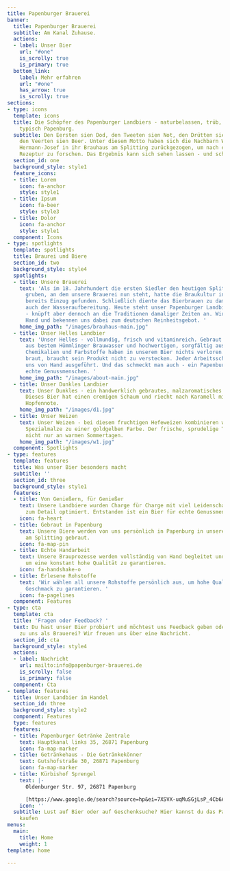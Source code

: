 ```yaml
---
title: Papenburger Brauerei
banner:
  title: Papenburger Brauerei
  subtitle: Am Kanal Zuhause.
  actions:
  - label: Unser Bier
    url: "#one"
    is_scrolly: true
    is_primary: true
  bottom_link:
    label: Mehr erfahren
    url: "#one"
    has_arrow: true
    is_scrolly: true
sections:
- type: icons
  template: icons
  title: Die Schöpfer des Papenburger Landbiers - naturbelassen, trüb, ehrlich. Eben
    typisch Papenburg.
  subtitle: Den Eersten sien Dod, den Tweeten sien Not, den Drütten sien Brod - und
    den Veerten sien Beer. Unter diesem Motto haben sich die Nachbarn Wilhelm und
    Hermann-Josef in ihr Brauhaus am Splitting zurückgezogen, um nach einer unverwechselbaren
    Rezeptur zu forschen. Das Ergebnis kann sich sehen lassen - und schmecken.
  section_id: one
  background_style: style1
  feature_icons:
  - title: Lorem
    icon: fa-anchor
    style: style1
  - title: Ipsum
    icon: fa-beer
    style: style3
  - title: Dolor
    icon: fa-anchor
    style: style1
  component: Icons
- type: spotlights
  template: spotlights
  title: Braurei und Biere
  section_id: two
  background_style: style4
  spotlights:
  - title: Unsere Brauerei
    text: 'Als im 18. Jahrhundert die ersten Siedler den heutigen Splitting Kanal
      gruben, an dem unsere Brauerei nun steht, hatte die Braukultur in Papenburg
      bereits Einzug gefunden. Schließlich diente das Bierbrauen zu damaligen Zeiten
      auch der Wasseraufbereitung. Heute steht unser Papenburger Landbier für Genuss
      - knüpft aber dennoch an die Traditionen damaliger Zeiten an. Wir brauen von
      Hand und bekennen uns dabei zum deutschen Reinheitsgebot. '
    home_img_path: "/images/brauhaus-main.jpg"
  - title: Unser Helles Landbier
    text: 'Unser Helles - vollmundig, frisch und vitaminreich. Gebraut direkt am Kanal
      aus bestem Hümmlinger Brauwasser und hochwertigen, sorgfältig ausgewählten Rohstoffen.
      Chemikalien und Farbstoffe haben in unserem Bier nichts verloren. Denn wer ehrlich
      braut, braucht sein Produkt nicht zu verstecken. Jeder Arbeitsschritt wird bei
      uns von Hand ausgeführt. Und das schmeckt man auch - ein Papenburger Bier für
      echte Genussmenschen. '
    home_img_path: "/images/about-main.jpg"
  - title: Unser Dunkles Landbier
    text: Unser Dunkles - ein handwerklich gebrautes, malzaromatisches mildes Vollbier.
      Dieses Bier hat einen cremigen Schaum und riecht nach Karamell mit deutlicher
      Hopfennote.
    home_img_path: "/images/d1.jpg"
  - title: Unser Weizen
    text: Unser Weizen - bei diesem fruchtigen Hefeweizen kombinieren wir verschiedene
      Spezialmalze zu einer goldgelben Farbe. Der frische, sprudelige Trinkgenuss,
      nicht nur an warmen Sommertagen.
    home_img_path: "/images/w1.jpg"
  component: Spotlights
- type: features
  template: features
  title: Was unser Bier besonders macht
  subtitle: ''
  section_id: three
  background_style: style1
  features:
  - title: Von Genießern, für Genießer
    text: Unsere Landbiere wurden Charge für Charge mit viel Leidenschaft und Liebe
      zum Detail optimiert. Entstanden ist ein Bier für echte Genussmenschen.
    icon: fa-heart
  - title: Gebraut in Papenburg
    text: Unsere Biere werden von uns persönlich in Papenburg in unserem Brauhaus
      am Splitting gebraut.
    icon: fa-map-pin
  - title: Echte Handarbeit
    text: Unsere Brauprozesse werden vollständig von Hand begleitet und durchgeführt,
      um eine konstant hohe Qualität zu garantieren.
    icon: fa-handshake-o
  - title: Erlesene Rohstoffe
    text: 'Wir wählen all unsere Rohstoffe persönlich aus, um hohe Qualität und vollen
      Geschmack zu garantieren. '
    icon: fa-pagelines
  component: Features
- type: cta
  template: cta
  title: 'Fragen oder Feedback? '
  text: Du hast unser Bier probiert und möchtest uns Feedback geben oder du hast Fragen
    zu uns als Brauerei? Wir freuen uns über eine Nachricht.
  section_id: cta
  background_style: style4
  actions:
  - label: Nachricht
    url: mailto:info@papenburger-brauerei.de
    is_scrolly: false
    is_primary: false
  component: Cta
- template: features
  title: Unser Landbier im Handel
  section_id: three
  background_style: style2
  component: Features
  type: features
  features:
  - title: Papenburger Getränke Zentrale
    text: Hauptkanal links 35, 26871 Papenburg
    icon: fa-map-marker
  - title: Getränkehaus - Die Getränkekönner
    text: Gutshofstraße 30, 26871 Papenburg
    icon: fa-map-marker
  - title: Kürbishof Sprengel
    text: |-
      Oldenburger Str. 97, 26871 Papenburg

      [https://www.google.de/search?source=hp&ei=7XSVX-uqMuSGjLsP_4Cb6Ak&q=sprengel+k%C3%BCrbishof&oq=sprenge&gs_lcp=CgZwc3ktYWIQARgAMgIIADIFCAAQsQMyAggAMgIIADIFCAAQsQMyAggAMgIIADICCAAyAggAMgIIADoOCAAQ6gIQtAIQmgEQ5QI6CAgAELEDEIMBOggILhCxAxCDAToCCC46BAgAEANQnhBY5BtgqCtoAXAAeACAAe4BiAGoBpIBBTQuMi4xmAEAoAEBqgEHZ3dzLXdperABBg&sclient=psy-ab#](https://www.google.de/search?source=hp&ei=7XSVX-uqMuSGjLsP_4Cb6Ak&q=sprengel+k%C3%BCrbishof&oq=sprenge&gs_lcp=CgZwc3ktYWIQARgAMgIIADIFCAAQsQMyAggAMgIIADIFCAAQsQMyAggAMgIIADICCAAyAggAMgIIADoOCAAQ6gIQtAIQmgEQ5QI6CAgAELEDEIMBOggILhCxAxCDAToCCC46BAgAEANQnhBY5BtgqCtoAXAAeACAAe4BiAGoBpIBBTQuMi4xmAEAoAEBqgEHZ3dzLXdperABBg&sclient=psy-ab# "https://www.google.de/search?source=hp&ei=7XSVX-uqMuSGjLsP_4Cb6Ak&q=sprengel+k%C3%BCrbishof&oq=sprenge&gs_lcp=CgZwc3ktYWIQARgAMgIIADIFCAAQsQMyAggAMgIIADIFCAAQsQMyAggAMgIIADICCAAyAggAMgIIADoOCAAQ6gIQtAIQmgEQ5QI6CAgAELEDEIMBOggILhCxAxCDAToCCC46BAgAEANQnhBY5BtgqCtoAXAAeACAAe4BiAGoBpIBBTQuMi4xmAEAoAEBqgEHZ3dzLXdperABBg&sclient=psy-ab#")
    icon: ''
  subtitle: Lust auf Bier oder auf Geschenksuche? Hier kannst du das Papenburger Landbier
    kaufen
menus:
  main:
    title: Home
    weight: 1
template: home

---
```

